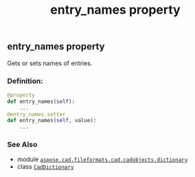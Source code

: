 ﻿---
title: entry_names property
second_title: Aspose.CAD for Python via .NET API References
description: 
type: docs
weight: 140
url: /python-net/aspose.cad.fileformats.cad.cadobjects.dictionary/caddictionary/entry_names/
is_root: false
---

## entry_names property


Gets or sets names of entries.
### Definition:
```python
@property
def entry_names(self):
    ...
@entry_names.setter
def entry_names(self, value):
    ...
```

### See Also
* module [`aspose.cad.fileformats.cad.cadobjects.dictionary`](../../)
* class [`CadDictionary`](/cad/python-net/aspose.cad.fileformats.cad.cadobjects.dictionary/caddictionary)
